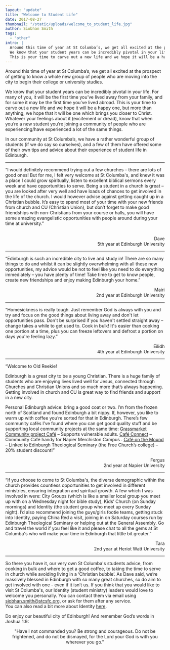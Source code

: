 ```yaml
---
layout: "update"
title: "Welcome to Student Life"
date: 2017-08-27
thumbnail: "/static/uploads/welcome_to_student_life.jpg"
author: Siobhan Smith
tags:
  - "other"
intro: |
  Around this time of year at St Columba’s, we get all excited at the prospect of getting to know a whole new group of people who are moving into the city to begin their college or university studies.
  We know that your student years can be incredibly pivotal in your life.
  This is your time to carve out a new life and we hope it will be a happy one, but more than anything, we hope that it will be one which brings you closer to Christ.
---
```


<p>Around this time of year at St Columba’s, we get all excited at the prospect of getting to know a whole new group of people who are moving into the city to begin their college or university studies.</p><p>We know that your student years can be incredibly pivotal in your life. For many of you, it will be the first time you’ve lived away from your family, and for some it may be the first time you’ve lived abroad. This is your time to carve out a new life and we hope it will be a happy one, but more than anything, we hope that it will be one which brings you closer to Christ. Whatever your feelings about it (excitement or dread), know that when you’re a new student you’re joining a community of people who are experiencing/have experienced a lot of the same things.</p><p>In our community at St Columba’s, we have a rather wonderful group of students (if we do say so ourselves), and a few of them have offered some of their own tips and advice about their experience of student life in Edinburgh.<br></p><hr><p>“I would definitely recommend trying out a few churches – there are lots of good ones! But for me, I felt very welcome at St Columba's, and knew it was a place I could grow spiritually, listen to excellent biblical sermons every week and have opportunities to serve. Being a student in a church is great – you are looked after very well and have loads of chances to get involved in the life of the church. I would however advise against getting caught up in a Christian bubble. It’s easy to spend most of your time with your new friends from church and CU (Christian Union), but don’t forget to make good friendships with non-Christians from your course or halls, you will have some amazing evangelistic opportunities with people around during your time at university.”</p><p style="text-align: right;" rel="text-align: right;"><br>Dave<br>5th year at Edinburgh University<br></p><hr><p>“Edinburgh is such an incredible city to live and study in! There are so many things to do and whilst it can be slightly overwhelming with all these new opportunities, my advice would be not to feel like you need to do everything immediately – you have plenty of time! Take time to get to know people, create new friendships and enjoy making Edinburgh your home.”</p><p style="text-align: right;">Mairi<br>2nd year at Edinburgh University<br></p><hr><p>“Homesickness is really tough. Just remember God is always with you and try and focus on the good things about living away and don't let opportunities pass. Don't be surprised if you haven't settled straight away – change takes a while to get used to. Cook in bulk! It's easier than cooking one portion at a time, plus you can freeze leftovers and defrost a portion on days you're feeling lazy.”</p><p style="text-align: right;">Eilidh<br>4th year at Edinburgh University<br></p><hr><p>“Welcome to Old Reekie!</p><p>Edinburgh is a great city to be a young Christian. There is a huge family of students who are enjoying lives lived well for Jesus, connected through Churches and Christian Unions and so much more that’s always happening. Getting involved in church and CU is great way to find friends and support in a new city.</p><p>Personal Edinburgh advice: bring a good coat or two. I’m from the frozen north of Scotland and found Edinburgh a bit nippy. If, however, you like to warm up with coffee you’re sorted for that in Edinburgh. There’s few community cafés I’ve found where you can get good quality stuff and be supporting local community projects at the same time: <a href="http://grassmarket.org/cafe/" target="_blank">Grassmarket Community project Café</a> – Supports vulnerable adults. <a href="http://www.edinburghcommunitycafes.org.uk/cafe-connect.html" target="_blank">Café Connect</a> – Community Café handy for Napier Merchiston Campus . <a href="https://www.facebook.com/CafeontheMound" target="_blank">Café on the Mound</a> – Linked to Edinburgh Theological Seminary (the Free Church’s college) – 20% student discount!”</p><p style="text-align: right;">Fergus<br>2nd year at Napier University<br></p><hr><p>“If you choose to come to St Columba's, the diverse demographic within the church provides countless opportunities to get involved in different ministries, ensuring integration and spiritual growth. A few which I was involved in were: City Groups (which is like a smaller local group you meet up with on a Wednesday night for bible study), Kids’ Church (on Sunday mornings) and Identity (the student group who meet up every Sunday night). I’d also recommend joining the guys/girls footie teams, getting stuck into Identity, paying China Red a visit, joining in on Saturday courses run by Edinburgh Theological Seminary or helping out at the General Assembly. Go and travel the world if you feel like it and please chat to all the gems at St Columba's who will make your time in Edinburgh that little bit greater.”</p><p style="text-align: right;">Tara<br>2nd year at Heriot Watt University<br></p><hr><p>So there you have it, our very own St Columba's students advice, from cooking in bulk and where to get a good coffee, to taking the time to serve in church while avoiding living in a ‘Christian bubble’. As Dave said, we’re massively blessed in Edinburgh with so many great churches, so do aim to get involved with one - even if it isn’t us. If you think that you would like to visit St Columba's, our Identity (student ministry) leaders would love to welcome you personally. You can contact them via email using <a href="mailto:siobhan.smith@stcsfc.org">siobhan.smith@stcsfc.org</a>, or ask for them after any service. <br>You can also read a bit more about Identity <a href="https://stcolumbas.freechurch.org/connect/teams">here</a>.</p><p>Do enjoy our beautiful city of Edinburgh! And remember God’s words in Joshua 1:9:</p><p style="text-align: center;">"Have I not commanded you? Be strong and courageous. Do not be frightened, and do not be dismayed, for the Lord your God is with you wherever you go."</p>
